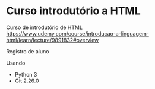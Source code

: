 # Curso introdutório a HTML

Curso de introdutório de HTML
https://www.udemy.com/course/introducao-a-linguagem-html/learn/lecture/9891832#overview

Registro de aluno

Usando
- Python 3
- Git 2.26.0 
